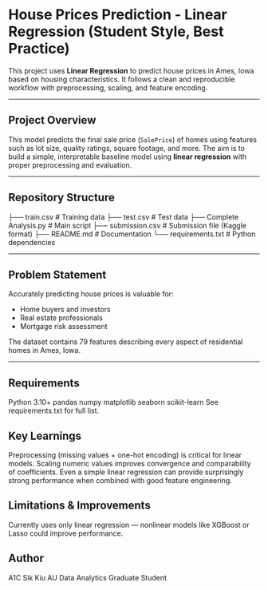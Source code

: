 # House Prices Prediction - Linear Regression (Student Style, Best Practice)

This project uses **Linear Regression** to predict house prices in Ames, Iowa based on housing characteristics. It follows a clean and reproducible workflow with preprocessing, scaling, and feature encoding.

---

## Project Overview

This model predicts the final sale price (`SalePrice`) of homes using features such as lot size, quality ratings, square footage, and more. The aim is to build a simple, interpretable baseline model using **linear regression** with proper preprocessing and evaluation.

---

## Repository Structure
├── train.csv # Training data
├── test.csv # Test data
├── Complete Analysis.py # Main script
├── submission.csv # Submission file (Kaggle format)
├── README.md # Documentation
└── requirements.txt # Python dependencies

---

## Problem Statement

Accurately predicting house prices is valuable for:
- Home buyers and investors
- Real estate professionals
- Mortgage risk assessment

The dataset contains 79 features describing every aspect of residential homes in Ames, Iowa.

---

## Requirements
Python 3.10+
pandas
numpy
matplotlib
seaborn
scikit-learn
See requirements.txt for full list.

## Key Learnings
Preprocessing (missing values + one-hot encoding) is critical for linear models.
Scaling numeric values improves convergence and comparability of coefficients.
Even a simple linear regression can provide surprisingly strong performance when combined with good feature engineering.

## Limitations & Improvements
Currently uses only linear regression — nonlinear models like XGBoost or Lasso could improve performance.

## Author
A1C Sik Kiu AU
Data Analytics Graduate Student 


